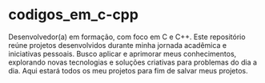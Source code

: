 # codigos_em_c-cpp
Desenvolvedor(a) em formação, com foco em C e C++. Este repositório reúne projetos desenvolvidos durante minha jornada acadêmica e iniciativas pessoais. Busco aplicar e aprimorar meus conhecimentos, explorando novas tecnologias e soluções criativas para problemas do dia a dia. Aqui estará todos os meu projetos para fim de salvar meus projetos.
